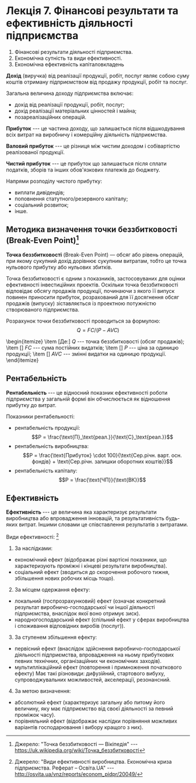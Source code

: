 # Лекція 7. Фінансові результати та ефективність діяльності підприємства

1. Фінансові результати діяльності підприємства.
2. Економічна сутність та види ефективності.
3. Економічна ефективність капіталовкладень

__Дохід__ (виручка) від реалізації продукції, робіт, послуг являє собою суму коштів отриману
підприємством від продажу продукції, робіт та послуг.

Загальна величина доходу підприємства включає:

- дохід від реалізації продукції, робіт, послуг;
- дохід реалізації матеріальних цінностей і майна;
- позареалізаційних операцій.

__Прибуток__ --- це частина доходу, що залишається після відшкодування всіх витрат на виробничу і
комерційну діяльність підприємства.

__Валовий прибуток__ --- це різниця між чистим доходом і собівартістю реалізованої продукції.

__Чистий прибуток__ --- це прибуток що залишається після сплати податків, зборів та інших
обов'язкових платежів до бюджету.

Напрями розподілу чистого прибутку:

- виплати дивідендів;
- поповнення статутного/резервного капіталу;
- соціальний розвиток;
- інше.

## Методика визначення точки беззбитковості (Break-Even Point)[^break-even-point]

[^break-even-point]: Джерело: "Точка беззбитковості — Вікіпедія" ---
https://uk.wikipedia.org/wiki/Точка_беззбитковості

__Точка беззбитковості__ (Break-Even Point) — обсяг або рівень операцій, при якому сукупний дохід
дорівнює сукупним витратам, тобто це точка нульового прибутку або нульових збитків.

Точка беззбитковості є одним з показників, застосовуваних для оцінки ефективності інвестиційних
проектів. Оскільки точка беззбитковості відповідає обсягу продажів продукції, починаючи з якого її
випуск повинен приносити прибуток, розрахований для її досягнення обсяг продажів (випуску)
зіставляється із проектною потужністю створюваного підприємства.

Розрахунок точки беззбитковості проводиться за формулою: $$Q = FC/(P - AVC)$$

\begin{itemize}
\item [Де:] $Q$ --- точка беззбитковості (обсяг продажів);
\item [] $FC$ --- сума постійних видатків;
\item [] $Р$ --- ціна за одиницю продукції;
\item [] $AVC$ --- змінні видатки на одиницю продукції.
\end{itemize}

## Рентабельність

__Рентабельність__ --- це відносний показник ефективності роботи підприємства у загальній формі він
обчислюється як відношення прибутку до витрат.

Показники рентабельності:

- рентабельність продукції: $$P = \frac{\text{П}_\text{реал.}}{\text{С}_\text{реал.}}$$
- рентабельність виробництва: $$P = \frac{\text{Прибуток} \cdot 100}{\text{Сер.річн.
варт. осн. фондів} + \text{Сер.річн. залишки оборотних коштів}}$$
- рентабельність капіталу: $$P = \frac{\text{ЧП}}{\text{ВК}}$$

## Ефективність

__Ефективність__ --- це величина яка характеризує результати виробництва або впровадження інновацій,
та результативність будь-яких витрат. Іншими словами це співставлення результатів з витратами.

Види ефективності: [^eff]

1. За наслідками:
- економічний ефект (відображає різні вартісні показники, що характеризують проміжні і кінцеві
результати виробництва).
- соціальний ефект (зводиться до скорочення робочого тижня, збільшення нових робочих місць
тощо).
2. За місцем одержання ефекту:
- локальний (госпрозрахунковий) ефект (означає конкретний результат виробничо-господарської чи
іншої діяльності підприємства, внаслідок якої воно отримує зиск).
- народногосподарський ефект (спільний ефект у сферах виробництва і споживання відповідних
виробів (послуг)).
3. За ступенем збільшення ефекту:
- первісний ефект (внаслідок здійснення виробничо-господарської діяльності підприємства,
впровадження на ньому прибуткових певних технічних, організаційних чи економічних заходів).
- мультиплікаційний ефект (повторення і примноження початкового ефекту) Має такі різновиди:
дифузійний, стартового вибуху, супроводжувальних можливостей, акселерації, резонансний.
4. За метою визначення:
- абсолютний ефект (характеризує загальну або питому його величину, яку має підприємство від
своєї діяльності за певний проміжок часу).
- порівняльний ефект (відображає наслідки порівняння можливих варіантів господарювання і вибору
кращого з них).

[^eff]: Джерело: "Види ефективності виробництва. Економічна криза підприємства. Реферат – Освіта.UA"
--- http://osvita.ua/vnz/reports/econom_pidpr/20049/
